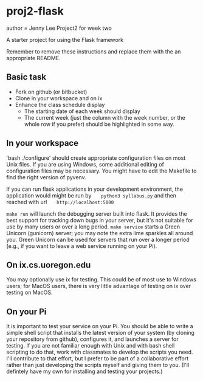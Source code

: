 # proj2-flask
author = Jenny Lee
Project2 for week two



A starter project for using the Flask framework

Remember to remove these instructions and replace them with the 
an appropriate README. 


## Basic task

* Fork on github (or bitbucket)
* Clone in your workspace and on ix
* Enhance the class schedule display
  * The starting date of each week should display
  * The current week (just the column with the week number, or the
    whole row if you prefer) should be highlighted in some way. 

## In your workspace

'bash ./configure' should create appropriate configuration files on
most Unix files.   If you are using Windows, some additional editing
of configuration files may be necessary.  You might have to edit the
Makefile to find the right version of 
pyvenv.

If you can run flask applications in your development environment, the
application would might be run by
`   python3 syllabus.py`
and then reached with url
`   http://localhost:5000`

`make run` will launch the debugging server built into flask.  It
provides the best support for tracking down bugs in your server, but
it's not suitable for use by many users or over a long period.  `make
service` starts a Green Unicorn (gunicorn) server; you may note the extra
lime sparkles all around you.  Green Unicorn can be used for servers
that run over a longer period (e.g., if you want to leave a web
service running on your Pi).   

## On ix.cs.uoregon.edu

You may optionally use ix for testing.  This could be of most use to
Windows users;  for MacOS users, there is very little advantage of
testing on ix over testing on MacOS.

## On your Pi

It is important to test your service on your Pi.  You should be able
to write a simple shell script that installs the latest version of
your system (by cloning your repository from github), configures it,
and launches a server for testing.   If you are not familiar enough
with Unix and with bash shell scripting to do that, work with
classmates to develop the scripts you need.  I'll contribute to that
effort, but I prefer to be part of a collaborative effort rather than
just developing the scripts myself and giving them to you.  (I'll
defintely have my own for installing and testing your projects.) 



